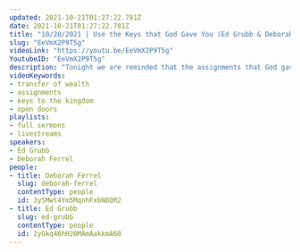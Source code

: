 ```yaml
---
updated: 2021-10-21T01:27:22.781Z
date: 2021-10-21T01:27:22.781Z
title: "10/20/2021 | Use the Keys that God Gave You (Ed Grubb & Deborah Ferrel)"
slug: "EeVmX2P9T5g"
videoLink: "https://youtu.be/EeVmX2P9T5g"
YoutubeID: "EeVmX2P9T5g"
description: "Tonight we are reminded that the assignments that God gave us were not gone just because we forgot them. Ed reminds us that when God opens an exit, he also opens a new door. Deborah shares with us that she continues to use the keys that God has given her, and encourages us to do the same. This sermon was delivered at Freedom Fellowship Church International.\n"
videoKeywords:
- transfer of wealth
- assignments
- keys to the kingdom
- open doors
playlists:
- full sermons
- livestreams
speakers:
- Ed Grubb
- Deborah Ferrel
people:
- title: Deborah Ferrel
  slug: deborah-ferrel
  contentType: people
  id: 3ySMwt4Ym5MqnhFxbN8QR2
- title: Ed Grubb
  slug: ed-grubb
  contentType: people
  id: 2yGkq46hH20MAmAakkmA60
---
```

